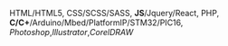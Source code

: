 HTML/HTML5, CSS/SCSS/SASS, **JS**/Jquery/React, PHP, **C/C+**/Arduino/Mbed/PlatformIP/STM32/PIC16, *Photoshop*,*Illustrator*,*CorelDRAW*
